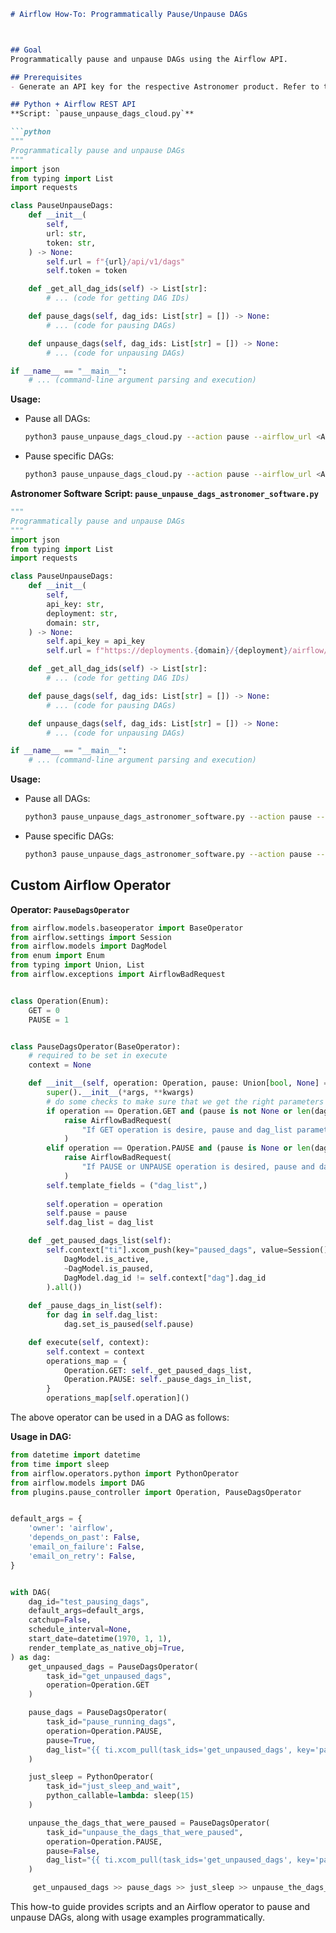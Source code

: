```markdown
# Airflow How-To: Programmatically Pause/Unpause DAGs



## Goal
Programmatically pause and unpause DAGs using the Airflow API.

## Prerequisites
- Generate an API key for the respective Astronomer product. Refer to the KB article for details.

## Python + Airflow REST API
**Script: `pause_unpause_dags_cloud.py`**

```python
"""
Programmatically pause and unpause DAGs
"""
import json
from typing import List
import requests

class PauseUnpauseDags:
    def __init__(
        self,
        url: str,
        token: str,
    ) -> None:
        self.url = f"{url}/api/v1/dags"
        self.token = token

    def _get_all_dag_ids(self) -> List[str]:
        # ... (code for getting DAG IDs)

    def pause_dags(self, dag_ids: List[str] = []) -> None:
        # ... (code for pausing DAGs)

    def unpause_dags(self, dag_ids: List[str] = []) -> None:
        # ... (code for unpausing DAGs)

if __name__ == "__main__":
    # ... (command-line argument parsing and execution)
```

**Usage:**
- Pause all DAGs:
  ```bash
  python3 pause_unpause_dags_cloud.py --action pause --airflow_url <Airflow URL> --token <token>
  ```
- Pause specific DAGs:
  ```bash
  python3 pause_unpause_dags_cloud.py --action pause --airflow_url <Airflow URL> --token <token> --dag_ids dag_id_1 dag_id_2 dag_id_3
  ```

**Astronomer Software**
**Script: `pause_unpause_dags_astronomer_software.py`**

```python
"""
Programmatically pause and unpause DAGs
"""
import json
from typing import List
import requests

class PauseUnpauseDags:
    def __init__(
        self,
        api_key: str,
        deployment: str,
        domain: str,
    ) -> None:
        self.api_key = api_key
        self.url = f"https://deployments.{domain}/{deployment}/airflow/api/v1/dags"

    def _get_all_dag_ids(self) -> List[str]:
        # ... (code for getting DAG IDs)

    def pause_dags(self, dag_ids: List[str] = []) -> None:
        # ... (code for pausing DAGs)

    def unpause_dags(self, dag_ids: List[str] = []) -> None:
        # ... (code for unpausing DAGs)

if __name__ == "__main__":
    # ... (command-line argument parsing and execution)
```

**Usage:**
- Pause all DAGs:
  ```bash
  python3 pause_unpause_dags_astronomer_software.py --action pause --api_key <api key> --deployment <deployment name> --domain <domain>
  ```
- Pause specific DAGs:
  ```bash
  python3 pause_unpause_dags_astronomer_software.py --action pause --api_key <api key> --deployment <deployment name> --domain <domain> --dag_ids dag_id_1 dag_id_2 dag_id_3
  ```

## Custom Airflow Operator
**Operator: `PauseDagsOperator`**

```python
from airflow.models.baseoperator import BaseOperator
from airflow.settings import Session
from airflow.models import DagModel
from enum import Enum
from typing import Union, List
from airflow.exceptions import AirflowBadRequest


class Operation(Enum):
    GET = 0
    PAUSE = 1


class PauseDagsOperator(BaseOperator):
    # required to be set in execute
    context = None

    def __init__(self, operation: Operation, pause: Union[bool, None] = None, dag_list: List[DagModel] = [], *args, **kwargs):
        super().__init__(*args, **kwargs)
        # do some checks to make sure that we get the right parameters
        if operation == Operation.GET and (pause is not None or len(dag_list) != 0):
            raise AirflowBadRequest(
                "If GET operation is desire, pause and dag_list parameters should not be set"
            )
        elif operation == Operation.PAUSE and (pause is None or len(dag_list) == 0):
            raise AirflowBadRequest(
                "If PAUSE or UNPAUSE operation is desired, pause and dag_list parameters should be set"
            )
        self.template_fields = ("dag_list",)
    
        self.operation = operation
        self.pause = pause
        self.dag_list = dag_list

    def _get_paused_dags_list(self):
        self.context["ti"].xcom_push(key="paused_dags", value=Session().query(DagModel).filter(
            DagModel.is_active,
            ~DagModel.is_paused,
            DagModel.dag_id != self.context["dag"].dag_id
        ).all())
    
    def _pause_dags_in_list(self):
        for dag in self.dag_list:
            dag.set_is_paused(self.pause)

    def execute(self, context):
        self.context = context
        operations_map = {
            Operation.GET: self._get_paused_dags_list,
            Operation.PAUSE: self._pause_dags_in_list,
        }
        operations_map[self.operation]()
```

The above operator can be used in a DAG as follows:

**Usage in DAG:**
```python
from datetime import datetime
from time import sleep
from airflow.operators.python import PythonOperator
from airflow.models import DAG
from plugins.pause_controller import Operation, PauseDagsOperator


default_args = {
    'owner': 'airflow',
    'depends_on_past': False,
    'email_on_failure': False,
    'email_on_retry': False,
}


with DAG(
    dag_id="test_pausing_dags",
    default_args=default_args,
    catchup=False,
    schedule_interval=None,
    start_date=datetime(1970, 1, 1),
    render_template_as_native_obj=True,
) as dag:
    get_unpaused_dags = PauseDagsOperator(
        task_id="get_unpaused_dags",
        operation=Operation.GET
    )

    pause_dags = PauseDagsOperator(
        task_id="pause_running_dags",
        operation=Operation.PAUSE,
        pause=True,
        dag_list="{{ ti.xcom_pull(task_ids='get_unpaused_dags', key='paused_dags') }}"
    )

    just_sleep = PythonOperator(
        task_id="just_sleep_and_wait",
        python_callable=lambda: sleep(15)
    )

    unpause_the_dags_that_were_paused = PauseDagsOperator(
        task_id="unpause_the_dags_that_were_paused",
        operation=Operation.PAUSE,
        pause=False,
        dag_list="{{ ti.xcom_pull(task_ids='get_unpaused_dags', key='paused_dags') }}"
    )

     get_unpaused_dags >> pause_dags >> just_sleep >> unpause_the_dags_that_were_paused
```

This how-to guide provides scripts and an Airflow operator to pause and unpause DAGs, along with usage examples programmatically.
```
